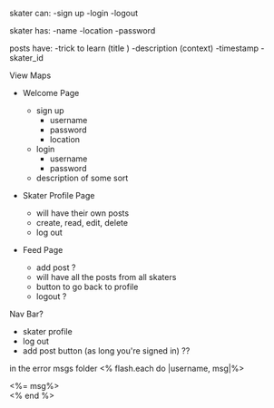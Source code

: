 skater can:
-sign up 
-login 
-logout 


skater has: 
-name 
-location 
-password 

posts have: 
-trick to learn (title )
-description (context)
-timestamp 
-skater_id

View Maps
- Welcome Page 
    - sign up
        - username 
        - password 
        - location 
    - login
        - username 
        - password 
    - description of some sort 

- Skater Profile Page 
    - will have their own posts 
    - create, read, edit, delete 
    - log out 

- Feed Page 
    - add post ?
    - will have all the posts from all skaters 
    - button to go back to profile 
    - logout ? 


Nav Bar?  
 - skater profile 
 - log out 
 - add post button (as long you're signed in) ??




 in the error msgs folder 
 <% flash.each do |username, msg|%>
    <div class='alert alert-<%= username %>'>
        <%= msg%>
    </div>
<% end %>